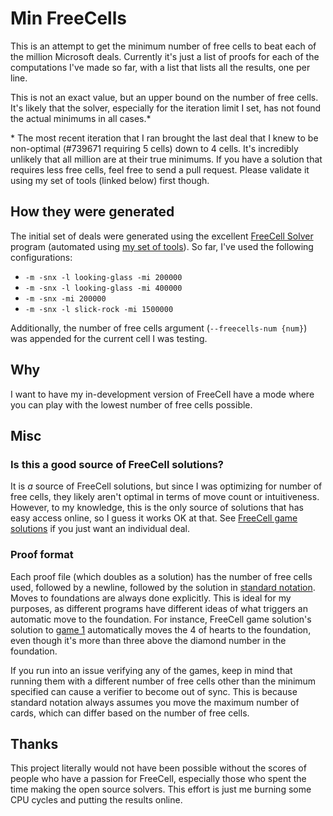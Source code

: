 # Min FreeCells

This is an attempt to get the minimum number of free cells to beat each of the million Microsoft deals. Currently it's just a list of proofs for each of the computations I've made so far, with a list that lists all the results, one per line.

This is not an exact value, but an upper bound on the number of free cells. It's likely that the solver, especially for the iteration limit I set, has not found the actual minimums in all cases.*

\* The most recent iteration that I ran brought the last deal that I knew to be non-optimal (#739671 requiring 5 cells) down to 4 cells. It's incredibly unlikely that all million are at their true minimums. If you have a solution that requires less free cells, feel free to send a pull request. Please validate it using my set of tools (linked below) first though.

## How they were generated

The initial set of deals were generated using the excellent [FreeCell Solver](https://github.com/shlomif/fc-solve) program (automated using [my set of tools](https://github.com/khutchins/min-freecells-automator)). So far, I've used the following configurations:

* `-m -snx -l looking-glass -mi 200000`
* `-m -snx -l looking-glass -mi 400000`
* `-m -snx -mi 200000`
* `-m -snx -l slick-rock -mi 1500000`

Additionally, the number of free cells argument (`--freecells-num {num}`) was appended for the current cell I was testing.

## Why

I want to have my in-development version of FreeCell have a mode where you can play with the lowest number of free cells possible.

## Misc

### Is this a good source of FreeCell solutions?

It is *a* source of FreeCell solutions, but since I was optimizing for number of free cells, they likely aren't optimal in terms of move count or intuitiveness. However, to my knowledge, this is the only source of solutions that has easy access online, so I guess it works OK at that. See [FreeCell game solutions](https://freecellgamesolutions.com/) if you just want an individual deal.

### Proof format

Each proof file (which doubles as a solution) has the number of free cells used, followed by a newline, followed by the solution in [standard notation](https://freecellgamesolutions.com/notation.html). Moves to foundations are always done explicitly. This is ideal for my purposes, as different programs have different ideas of what triggers an automatic move to the foundation. For instance, FreeCell game solution's solution to [game 1](https://freecellgamesolutions.com/ds/?g=1&v=All) automatically moves the 4 of hearts to the foundation, even though it's more than three above the diamond number in the foundation.

If you run into an issue verifying any of the games, keep in mind that running them with a different number of free cells other than the minimum specified can cause a verifier to become out of sync. This is because standard notation always assumes you move the maximum number of cards, which can differ based on the number of free cells.

## Thanks

This project literally would not have been possible without the scores of people who have a passion for FreeCell, especially those who spent the time making the open source solvers. This effort is just me burning some CPU cycles and putting the results online.
